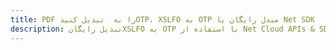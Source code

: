 ---title: PDF را به  تبدیل کنیدOTP، XSLFO به OTP مبدل رایگان یا Net SDKdescription: تبدیل رایگانXSLFO به OTP با استفاده از Net Cloud APIs & SDK همچنین اسناد PDF را در Cloud ایجاد، ویرایش و رندر کنید.---